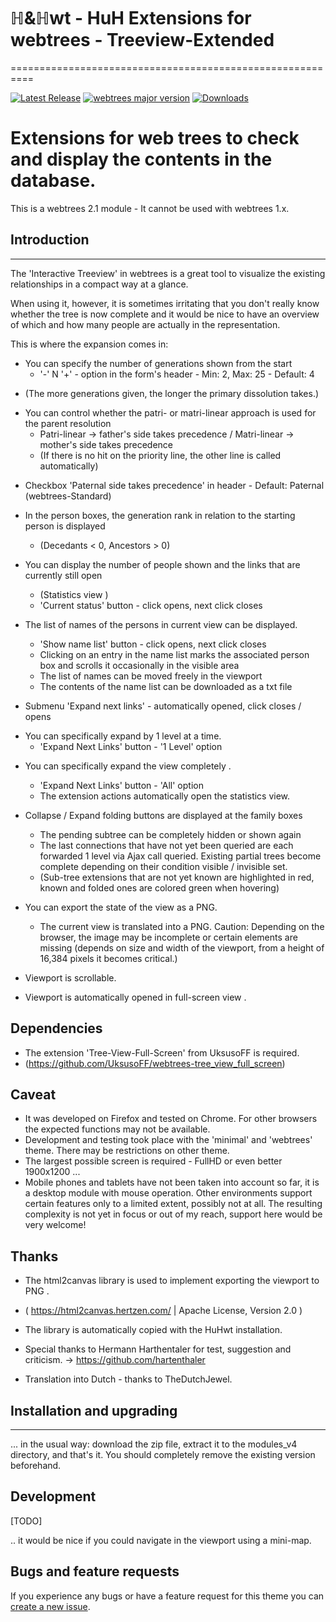 # ℍ&ℍwt - HuH Extensions for webtrees - Treeview-Extended
==========================================================

[![Latest Release](https://img.shields.io/github/v/release/huhwt/huhwt-xtv)][1]
[![webtrees major version](https://img.shields.io/badge/webtrees-v2.1-green)][2]
[![Downloads](https://img.shields.io/github/downloads/huhwt/huhwt-xtv/v2.1/total)]()

# Extensions for web trees to check and display the contents in the database.

This is a webtrees 2.1 module - It cannot be used with webtrees 1.x.

## Introduction
-------------

The 'Interactive Treeview' in webtrees is a great tool to visualize the existing relationships in a compact way at a glance. 

When using it, however, it is sometimes irritating that you don't really know whether
the tree is now complete and it would be nice to have an overview of which
and how many people are actually in the representation.

This is where the expansion comes in:

* You can specify the number of generations shown from the start
    - '-' N '+' - option in the form's header    - Min: 2, Max: 25 - Default: 4
- (The more generations given, the longer the primary dissolution takes.)

* You can control whether the patri- or matri-linear approach is used for the parent resolution 
    - Patri-linear -> father's side takes precedence  / Matri-linear -> mother's side takes precedence
    - (If there is no hit on the priority line, the other line is called automatically)
- Checkbox 'Paternal side takes precedence' in header   - Default: Paternal (webtrees-Standard)

* In the person boxes, the generation rank in relation to the starting person is displayed 
    - (Decedants < 0, Ancestors > 0)

* You can display the number of people shown and the links that are currently still open
    - (Statistics view )
    - 'Current status' button               - click opens, next click closes 

* The list of names of the persons in current view can be displayed.
    - 'Show name list' button               - click opens, next click closes 
    - Clicking on an entry in the name list marks the associated person box and scrolls it
occasionally in the visible area     
    - The list of names can be moved freely in the viewport 
    - The contents of the name list can be downloaded as a txt file 

* Submenu 'Expand next links'               - automatically opened, click closes / opens 
-   You can specifically expand by 1 level at a time.
    - 'Expand Next Links' button    - '1 Level' option
*   You can specifically expand the view completely .
    - 'Expand Next Links' button    - 'All' option 
    - The extension actions automatically open the statistics view.

* Collapse / Expand folding buttons are displayed at the family boxes 
    - The pending subtree can be completely hidden or shown again 
    - The last connections that have not yet been queried are each forwarded 1 level via
Ajax call queried. Existing partial trees become complete depending on their condition
visible / invisible set. 
    - (Sub-tree extensions that are not yet known are highlighted in red, known and
folded ones are colored green when hovering)

* You can export the state of the view as a PNG.
    - The current view is translated into a PNG. Caution: Depending on the browser, the image
may be incomplete or certain elements are missing (depends on size and width of the
viewport, from a height of 16,384 pixels it becomes critical.) 

* Viewport is scrollable.

* Viewport is automatically opened in full-screen view .

## Dependencies 

* The extension 'Tree-View-Full-Screen' from UksusoFF is required.
* (https://github.com/UksusoFF/webtrees-tree_view_full_screen)

## Caveat

* It was developed on Firefox and tested on Chrome. For other browsers the expected functions
may not be available.
* Development and testing took place with the 'minimal' and 'webtrees' theme. There may be restrictions on 
other theme.
* The largest possible screen is required - FullHD or even better 1900x1200  ...
* Mobile phones and tablets have not been taken into account so far, it is a desktop module with mouse operation. Other environments support certain features only to a limited extent, possibly not at all. The resulting complexity is not yet in focus or out of my reach, support here would be very welcome!

## Thanks

* The html2canvas library is used to implement exporting the viewport to PNG .
*   ( https://html2canvas.hertzen.com/ | Apache License, Version 2.0 )
* The library is automatically copied with the HuHwt installation.

* Special thanks to Hermann Harthentaler for test, suggestion and criticism. -> https://github.com/hartenthaler

* Translation into Dutch - thanks to TheDutchJewel. 

## Installation and upgrading
--------------------------

... in the usual way: download the zip file, extract it to the modules_v4 directory, and that's it. You should completely remove the existing version beforehand.

Development
-------------------------

[TODO]

.. it would be nice if you could navigate in the viewport using a mini-map.

Bugs and feature requests
-------------------------
If you experience any bugs or have a feature request for this theme you can [create a new issue][3].

[1]: https://github.com/huhwt/huhwt-xtv/releases/latest
[2]: https://webtrees.net/download
[3]: https://github.com/huhwt/huhwt-xtv/issues?state=open